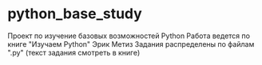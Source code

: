 # python_base_study

Проект по изучение базовых возможностей Python
Работа ведется по книге "Изучаем Python" Эрик Метиз
Задания распределены по файлам ".py" (текст задания смотреть в книге)
